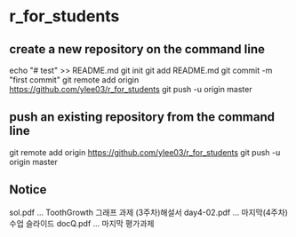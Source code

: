 # r_for_students

## create a new repository on the command line
echo "# test" >> README.md
git init
git add README.md
git commit -m "first commit"
git remote add origin https://github.com/ylee03/r_for_students
git push -u origin master


## push an existing repository from the command line
git remote add origin https://github.com/ylee03/r_for_students
git push -u origin master





## Notice

sol.pdf ... ToothGrowth 그래프 과제 (3주차)해설서
day4-02.pdf ... 마지막(4주차) 수업 슬라이드
docQ.pdf ...  마지막 평가과제

